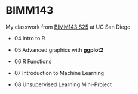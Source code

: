 # BIMM143
My classwork from [BIMM143 S25](https://bioboot.github.io/bimm143_S25/) at UC San Diego. 

- 04 Intro to R

- 05 Advanced graphics with **ggplot2**

- 06 R Functions

- 07 Introduction to Machine Learning

- 08 Unsupervised Learning Mini-Project
